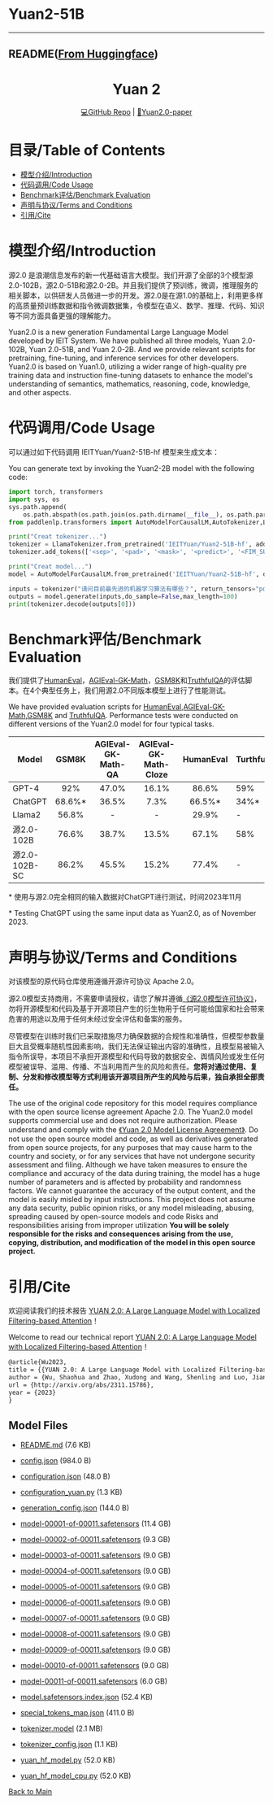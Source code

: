 
# Yuan2-51B
---


## README([From Huggingface](https://huggingface.co/IEITYuan/Yuan2-51B))



<div align="center">
<h1>
  Yuan 2
</h1>
</div>

<div align="center">
<a href="https://github.com/IEIT-Yuan/Yuan-2.0" target="_blank"> 💻GitHub Repo</a> | <a href="http://arxiv.org/pdf/2311.15786.pdf" target="_blank">📃Yuan2.0-paper</a>
</div>

# 目录/Table of Contents

- [模型介绍/Introduction](#Introduction)
- [代码调用/Code Usage](#Usage)
- [Benchmark评估/Benchmark Evaluation](#Benchmark)
- [声明与协议/Terms and Conditions](#Terms)
- [引用/Cite](#Cite)


# <span id="Introduction">模型介绍/Introduction</span>
源2.0 是浪潮信息发布的新一代基础语言大模型。我们开源了全部的3个模型源2.0-102B，源2.0-51B和源2.0-2B。并且我们提供了预训练，微调，推理服务的相关脚本，以供研发人员做进一步的开发。源2.0是在源1.0的基础上，利用更多样的高质量预训练数据和指令微调数据集，令模型在语义、数学、推理、代码、知识等不同方面具备更强的理解能力。

Yuan2.0 is a new generation Fundamental Large Language Model developed by IEIT System. We have published all three models, Yuan 2.0-102B, Yuan 2.0-51B, and Yuan 2.0-2B. And we provide relevant scripts for pretraining, fine-tuning, and inference services for other developers. Yuan2.0 is based on Yuan1.0, utilizing a wider range of high-quality pre training data and instruction fine-tuning datasets to enhance the model's understanding of semantics, mathematics, reasoning, code, knowledge, and other aspects.


# <span id="Usage">代码调用/Code Usage</span>
可以通过如下代码调用 IEITYuan/Yuan2-51B-hf 模型来生成文本：

You can generate text by invoking the Yuan2-2B model with the following code:

```python
import torch, transformers
import sys, os
sys.path.append(
    os.path.abspath(os.path.join(os.path.dirname(__file__), os.path.pardir)))
from paddlenlp.transformers import AutoModelForCausalLM,AutoTokenizer,LlamaTokenizer

print("Creat tokenizer...")
tokenizer = LlamaTokenizer.from_pretrained('IEITYuan/Yuan2-51B-hf', add_eos_token=False, add_bos_token=False, eos_token='<eod>')
tokenizer.add_tokens(['<sep>', '<pad>', '<mask>', '<predict>', '<FIM_SUFFIX>', '<FIM_PREFIX>', '<FIM_MIDDLE>','<commit_before>','<commit_msg>','<commit_after>','<jupyter_start>','<jupyter_text>','<jupyter_code>','<jupyter_output>','<empty_output>'], special_tokens=True)

print("Creat model...")
model = AutoModelForCausalLM.from_pretrained('IEITYuan/Yuan2-51B-hf', device_map='auto', torch_dtype=torch.bfloat16, trust_remote_code=True)

inputs = tokenizer("请问目前最先进的机器学习算法有哪些？", return_tensors="pd")["input_ids"].to("cuda:0")
outputs = model.generate(inputs,do_sample=False,max_length=100)
print(tokenizer.decode(outputs[0]))

```

# <span id="Benchmark">Benchmark评估/Benchmark Evaluation</span>
我们提供了[HumanEval](https://github.com/IEIT-Yuan/Yuan-2.0/blob/main/docs/eval_humaneval.md)，[AGIEval-GK-Math](https://github.com/IEIT-Yuan/Yuan-2.0/blob/main/docs/eval_agieval_math.md)，[GSM8K](https://github.com/IEIT-Yuan/Yuan-2.0/blob/main/docs/eval_gsm8k.md)和[TruthfulQA](https://github.com/IEIT-Yuan/Yuan-2.0/blob/main/docs/eval_TruthfulQA.md)的评估脚本。在4个典型任务上，我们用源2.0不同版本模型上进行了性能测试。

We have provided evaluation scripts for [HumanEval](https://github.com/IEIT-Yuan/Yuan-2.0/blob/main/docs/eval_humaneval.md),[AGIEval-GK-Math](https://github.com/IEIT-Yuan/Yuan-2.0/blob/main/docs/eval_agieval_math.md),[GSM8K](https://github.com/IEIT-Yuan/Yuan-2.0/blob/main/docs/eval_gsm8k.md) and [TruthfulQA](https://github.com/IEIT-Yuan/Yuan-2.0/blob/main/docs/eval_TruthfulQA.md). Performance tests were conducted on different versions of the Yuan2.0 model for four typical tasks.


| Model             | GSM8K   | AGIEval-GK-Math-QA     | AGIEval-GK-Math-Cloze     | HumanEval | TurthfulQA |
| ----------------- | :----:  | :------------: | :---------------: | :-------: | ---------- |
|  GPT-4            |  92%    |     47.0%      |       16.1%       |   86.6%   |     59%    |
|  ChatGPT         | 68.6%\* |     36.5%      |        7.3%       |  66.5%\*  |     34%\*  |
|  Llama2           | 56.8%   |       -        |         -         |   29.9%   |       -    |
| 源2.0-102B      | 76.6%   |     38.7%      |       13.5%       |   67.1%   |     58%    |
| 源2.0-102B-SC   | 86.2%   |     45.5%      |       15.2%       |   77.4%   |       -    |

\* 使用与源2.0完全相同的输入数据对ChatGPT进行测试，时间2023年11月

\* Testing ChatGPT using the same input data as Yuan2.0, as of November 2023.

# <span id="Terms">声明与协议/Terms and Conditions</span>
对该模型的原代码仓库使用遵循开源许可协议 Apache 2.0。

源2.0模型支持商用，不需要申请授权，请您了解并遵循[《源2.0模型许可协议》](https://github.com/IEIT-Yuan/Yuan-2.0/blob/main/LICENSE-Yuan)，勿将开源模型和代码及基于开源项目产生的衍生物用于任何可能给国家和社会带来危害的用途以及用于任何未经过安全评估和备案的服务。

尽管模型在训练时我们已采取措施尽力确保数据的合规性和准确性，但模型参数量巨大且受概率随机性因素影响，我们无法保证输出内容的准确性，且模型易被输入指令所误导，本项目不承担开源模型和代码导致的数据安全、舆情风险或发生任何模型被误导、滥用、传播、不当利用而产生的风险和责任。**您将对通过使用、复制、分发和修改模型等方式利用该开源项目所产生的风险与后果，独自承担全部责任。**

The use of the original code repository for this model requires compliance with the open source license agreement Apache 2.0. The Yuan2.0 model supports commercial use and does not require authorization. Please understand and comply with the [《Yuan 2.0 Model License Agreement》](https://github.com/IEIT-Yuan/Yuan-2.0/blob/main/LICENSE-Yuan). Do not use the open source model and code, as well as derivatives generated from open source projects, for any purposes that may cause harm to the country and society, or for any services that have not undergone security assessment and filing. Although we have taken measures to ensure the compliance and accuracy of the data during training, the model has a huge number of parameters and is affected by probability and randomness factors. We cannot guarantee the accuracy of the output content, and the model is easily misled by input instructions. This project does not assume any data security, public opinion risks, or any model misleading, abusing, spreading caused by open-source models and code Risks and responsibilities arising from improper utilization **You will be solely responsible for the risks and consequences arising from the use, copying, distribution, and modification of the model in this open source project.**

# <span id="Cite">引用/Cite</span>
欢迎阅读我们的技术报告 [YUAN 2.0: A Large Language Model with Localized Filtering-based Attention](http://arxiv.org/pdf/2311.15786.pdf)！

Welcome to read our technical report [YUAN 2.0: A Large Language Model with Localized Filtering-based Attention](http://arxiv.org/pdf/2311.15786.pdf)！

```latex
@article{Wu2023,
title = {{YUAN 2.0: A Large Language Model with Localized Filtering-based Attention}},
author = {Wu, Shaohua and Zhao, Xudong and Wang, Shenling and Luo, Jiangang and Li, Lingjun and Chen, Xi and Zhao, Bing and Wang, Wei and Yu, Tong and Zhang, Rongguo and Zhang, Jiahua and Wang, Chao},
url = {http://arxiv.org/abs/2311.15786},
year = {2023}
}

```




## Model Files

- [README.md](https://paddlenlp.bj.bcebos.com/models/community/IEITYuan/Yuan2-51B/README.md) (7.6 KB)

- [config.json](https://paddlenlp.bj.bcebos.com/models/community/IEITYuan/Yuan2-51B/config.json) (984.0 B)

- [configuration.json](https://paddlenlp.bj.bcebos.com/models/community/IEITYuan/Yuan2-51B/configuration.json) (48.0 B)

- [configuration_yuan.py](https://paddlenlp.bj.bcebos.com/models/community/IEITYuan/Yuan2-51B/configuration_yuan.py) (1.3 KB)

- [generation_config.json](https://paddlenlp.bj.bcebos.com/models/community/IEITYuan/Yuan2-51B/generation_config.json) (144.0 B)

- [model-00001-of-00011.safetensors](https://paddlenlp.bj.bcebos.com/models/community/IEITYuan/Yuan2-51B/model-00001-of-00011.safetensors) (11.4 GB)

- [model-00002-of-00011.safetensors](https://paddlenlp.bj.bcebos.com/models/community/IEITYuan/Yuan2-51B/model-00002-of-00011.safetensors) (9.3 GB)

- [model-00003-of-00011.safetensors](https://paddlenlp.bj.bcebos.com/models/community/IEITYuan/Yuan2-51B/model-00003-of-00011.safetensors) (9.0 GB)

- [model-00004-of-00011.safetensors](https://paddlenlp.bj.bcebos.com/models/community/IEITYuan/Yuan2-51B/model-00004-of-00011.safetensors) (9.0 GB)

- [model-00005-of-00011.safetensors](https://paddlenlp.bj.bcebos.com/models/community/IEITYuan/Yuan2-51B/model-00005-of-00011.safetensors) (9.0 GB)

- [model-00006-of-00011.safetensors](https://paddlenlp.bj.bcebos.com/models/community/IEITYuan/Yuan2-51B/model-00006-of-00011.safetensors) (9.0 GB)

- [model-00007-of-00011.safetensors](https://paddlenlp.bj.bcebos.com/models/community/IEITYuan/Yuan2-51B/model-00007-of-00011.safetensors) (9.0 GB)

- [model-00008-of-00011.safetensors](https://paddlenlp.bj.bcebos.com/models/community/IEITYuan/Yuan2-51B/model-00008-of-00011.safetensors) (9.0 GB)

- [model-00009-of-00011.safetensors](https://paddlenlp.bj.bcebos.com/models/community/IEITYuan/Yuan2-51B/model-00009-of-00011.safetensors) (9.0 GB)

- [model-00010-of-00011.safetensors](https://paddlenlp.bj.bcebos.com/models/community/IEITYuan/Yuan2-51B/model-00010-of-00011.safetensors) (9.0 GB)

- [model-00011-of-00011.safetensors](https://paddlenlp.bj.bcebos.com/models/community/IEITYuan/Yuan2-51B/model-00011-of-00011.safetensors) (6.0 GB)

- [model.safetensors.index.json](https://paddlenlp.bj.bcebos.com/models/community/IEITYuan/Yuan2-51B/model.safetensors.index.json) (52.4 KB)

- [special_tokens_map.json](https://paddlenlp.bj.bcebos.com/models/community/IEITYuan/Yuan2-51B/special_tokens_map.json) (411.0 B)

- [tokenizer.model](https://paddlenlp.bj.bcebos.com/models/community/IEITYuan/Yuan2-51B/tokenizer.model) (2.1 MB)

- [tokenizer_config.json](https://paddlenlp.bj.bcebos.com/models/community/IEITYuan/Yuan2-51B/tokenizer_config.json) (1.1 KB)

- [yuan_hf_model.py](https://paddlenlp.bj.bcebos.com/models/community/IEITYuan/Yuan2-51B/yuan_hf_model.py) (52.0 KB)

- [yuan_hf_model_cpu.py](https://paddlenlp.bj.bcebos.com/models/community/IEITYuan/Yuan2-51B/yuan_hf_model_cpu.py) (52.0 KB)


[Back to Main](../../)